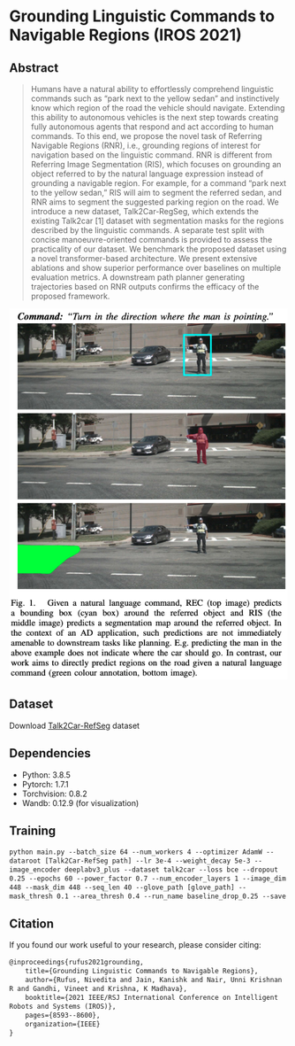 # Grounding Linguistic Commands to Navigable Regions (IROS 2021)

## Abstract
> Humans have a natural ability to effortlessly comprehend linguistic commands such as “park next to the yellow sedan” and instinctively know which region of the road the vehicle should navigate. Extending this ability to autonomous vehicles is the next step towards creating fully autonomous agents that respond and act according to human commands. To this end, we propose the novel task of Referring Navigable Regions (RNR), i.e., grounding regions of interest for navigation based on the linguistic command. RNR is different from Referring Image Segmentation (RIS), which focuses on grounding an object referred to by the natural language expression instead of grounding a navigable region. For example, for a command “park next to the yellow sedan,” RIS will aim to segment the referred sedan, and RNR aims to segment the suggested parking region on the road. We introduce a new dataset, Talk2Car-RegSeg, which extends the existing Talk2car [1] dataset with segmentation masks for the regions described by the linguistic commands. A separate test split with concise manoeuvre-oriented commands is provided to assess the practicality of our dataset. We benchmark the proposed dataset using a novel transformer-based architecture. We present extensive ablations and show superior performance over baselines on multiple evaluation metrics. A downstream path planner generating trajectories based on RNR outputs confirms the efficacy of the proposed framework.

![](RNR_motivation.png)

## Dataset

Download [Talk2Car-RefSeg](https://drive.google.com/file/d/1kNEtbmV_777l8FxYig9WnxYH_E6W-4jH/view?usp=sharing) dataset

## Dependencies

* Python: 3.8.5
* Pytorch: 1.7.1
* Torchvision: 0.8.2
* Wandb: 0.12.9 (for visualization)

## Training

    python main.py --batch_size 64 --num_workers 4 --optimizer AdamW --dataroot [Talk2Car-RefSeg path] --lr 3e-4 --weight_decay 5e-3 --image_encoder deeplabv3_plus --dataset talk2car --loss bce --dropout 0.25 --epochs 60 --power_factor 0.7 --num_encoder_layers 1 --image_dim 448 --mask_dim 448 --seq_len 40 --glove_path [glove_path] --mask_thresh 0.1 --area_thresh 0.4 --run_name baseline_drop_0.25 --save


## Citation

If you found our work useful to your research, please consider citing:

    @inproceedings{rufus2021grounding,
        title={Grounding Linguistic Commands to Navigable Regions},
        author={Rufus, Nivedita and Jain, Kanishk and Nair, Unni Krishnan R and Gandhi, Vineet and Krishna, K Madhava},
        booktitle={2021 IEEE/RSJ International Conference on Intelligent Robots and Systems (IROS)},
        pages={8593--8600},
        organization={IEEE}
    }
